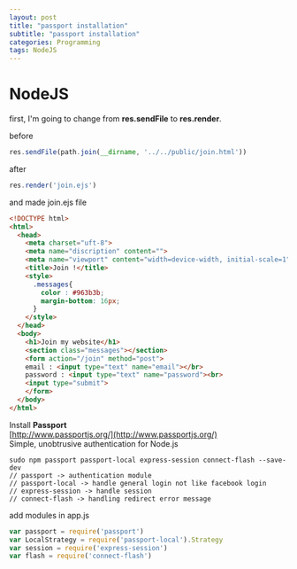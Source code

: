 ```yaml
---
layout: post
title: "passport installation"
subtitle: "passport installation"
categories: Programming
tags: NodeJS
---
```


# **NodeJS** <br>

first, I'm going to change from **res.sendFile** to **res.render**.

before
```javascript
res.sendFile(path.join(__dirname, '../../public/join.html'))
```

after
```javascript
res.render('join.ejs')
```

and made join.ejs file
```html
<!DOCTYPE html>
<html>
  <head>
    <meta charset="uft-8">
    <meta name="discription" content="">
    <meta name="viewport" content="width=device-width, initial-scale=1">
    <title>Join !</title>
    <style>
      .messages{
        color : #963b3b;
        margin-bottom: 16px;
      }
    </style>
  </head>
  <body>
    <h1>Join my website</h1>
    <section class="messages"></section>
    <form action="/join" method="post">
    email : <input type="text" name="email"></br>
    password : <input type="text" name="password"><br>
    <input type="submit">
    </form>
  </body>
</html>
```

Install **Passport** <br>
[http://www.passportjs.org/](http://www.passportjs.org/) <br>
Simple, unobtrusive authentication for Node.js

```shell
sudo npm passport passport-local express-session connect-flash --save-dev
// passport -> authentication module
// passport-local -> handle general login not like facebook login
// express-session -> handle session
// connect-flash -> handling redirect error message
```

add modules in app.js
```javascript
var passport = require('passport')
var LocalStrategy = require('passport-local').Strategy
var session = require('express-session')
var flash = require('connect-flash')
```
